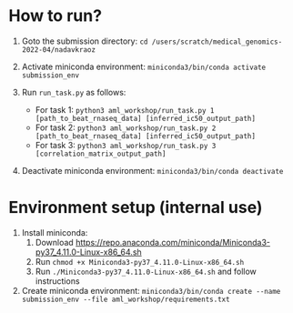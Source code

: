 How to run?
===========

1. Goto the submission directory: `cd /users/scratch/medical_genomics-2022-04/nadavkraoz`
2. Activate miniconda environment: `miniconda3/bin/conda activate submission_env`
3. Run `run_task.py` as follows:
   * For task 1: `python3 aml_workshop/run_task.py 1 [path_to_beat_rnaseq_data] [inferred_ic50_output_path]`
   * For task 2: `python3 aml_workshop/run_task.py 2 [path_to_beat_rnaseq_data] [inferred_ic50_output_path]`
   * For task 3: `python3 aml_workshop/run_task.py 3 [correlation_matrix_output_path]`

4. Deactivate miniconda environment: `miniconda3/bin/conda deactivate`


Environment setup (internal use)
================================
1. Install miniconda:
   1. Download https://repo.anaconda.com/miniconda/Miniconda3-py37_4.11.0-Linux-x86_64.sh
   2. Run `chmod +x Miniconda3-py37_4.11.0-Linux-x86_64.sh`
   3. Run `./Miniconda3-py37_4.11.0-Linux-x86_64.sh` and follow instructions
2. Create miniconda environment: `miniconda3/bin/conda create --name submission_env --file aml_workshop/requirements.txt`
